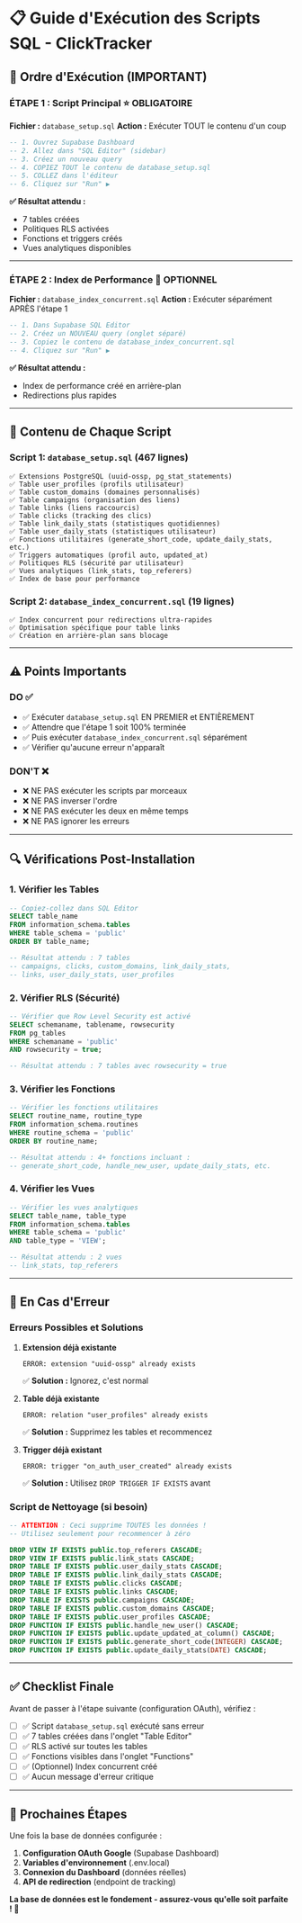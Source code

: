 # 📋 Guide d'Exécution des Scripts SQL - ClickTracker

## 🎯 Ordre d'Exécution (IMPORTANT)

### **ÉTAPE 1 : Script Principal** ⭐ **OBLIGATOIRE**
**Fichier :** `database_setup.sql`
**Action :** Exécuter TOUT le contenu d'un coup

```sql
-- 1. Ouvrez Supabase Dashboard
-- 2. Allez dans "SQL Editor" (sidebar)
-- 3. Créez un nouveau query
-- 4. COPIEZ TOUT le contenu de database_setup.sql
-- 5. COLLEZ dans l'éditeur
-- 6. Cliquez sur "Run" ▶️
```

**✅ Résultat attendu :**
- 7 tables créées
- Politiques RLS activées
- Fonctions et triggers créés
- Vues analytiques disponibles

---

### **ÉTAPE 2 : Index de Performance** 🚀 **OPTIONNEL**
**Fichier :** `database_index_concurrent.sql`
**Action :** Exécuter séparément APRÈS l'étape 1

```sql
-- 1. Dans Supabase SQL Editor
-- 2. Créez un NOUVEAU query (onglet séparé)
-- 3. Copiez le contenu de database_index_concurrent.sql
-- 4. Cliquez sur "Run" ▶️
```

**✅ Résultat attendu :**
- Index de performance créé en arrière-plan
- Redirections plus rapides

---

## 📝 Contenu de Chaque Script

### **Script 1: `database_setup.sql`** (467 lignes)
```
✅ Extensions PostgreSQL (uuid-ossp, pg_stat_statements)
✅ Table user_profiles (profils utilisateur)
✅ Table custom_domains (domaines personnalisés)
✅ Table campaigns (organisation des liens)
✅ Table links (liens raccourcis)
✅ Table clicks (tracking des clics)
✅ Table link_daily_stats (statistiques quotidiennes)
✅ Table user_daily_stats (statistiques utilisateur)
✅ Fonctions utilitaires (generate_short_code, update_daily_stats, etc.)
✅ Triggers automatiques (profil auto, updated_at)
✅ Politiques RLS (sécurité par utilisateur)
✅ Vues analytiques (link_stats, top_referers)
✅ Index de base pour performance
```

### **Script 2: `database_index_concurrent.sql`** (19 lignes)
```
✅ Index concurrent pour redirections ultra-rapides
✅ Optimisation spécifique pour table links
✅ Création en arrière-plan sans blocage
```

---

## ⚠️ Points Importants

### **DO ✅**
- ✅ Exécuter `database_setup.sql` EN PREMIER et ENTIÈREMENT
- ✅ Attendre que l'étape 1 soit 100% terminée
- ✅ Puis exécuter `database_index_concurrent.sql` séparément
- ✅ Vérifier qu'aucune erreur n'apparaît

### **DON'T ❌**
- ❌ NE PAS exécuter les scripts par morceaux
- ❌ NE PAS inverser l'ordre
- ❌ NE PAS exécuter les deux en même temps
- ❌ NE PAS ignorer les erreurs

---

## 🔍 Vérifications Post-Installation

### **1. Vérifier les Tables**
```sql
-- Copiez-collez dans SQL Editor
SELECT table_name 
FROM information_schema.tables 
WHERE table_schema = 'public' 
ORDER BY table_name;

-- Résultat attendu : 7 tables
-- campaigns, clicks, custom_domains, link_daily_stats, 
-- links, user_daily_stats, user_profiles
```

### **2. Vérifier RLS (Sécurité)**
```sql
-- Vérifier que Row Level Security est activé
SELECT schemaname, tablename, rowsecurity 
FROM pg_tables 
WHERE schemaname = 'public' 
AND rowsecurity = true;

-- Résultat attendu : 7 tables avec rowsecurity = true
```

### **3. Vérifier les Fonctions**
```sql
-- Vérifier les fonctions utilitaires
SELECT routine_name, routine_type
FROM information_schema.routines 
WHERE routine_schema = 'public'
ORDER BY routine_name;

-- Résultat attendu : 4+ fonctions incluant :
-- generate_short_code, handle_new_user, update_daily_stats, etc.
```

### **4. Vérifier les Vues**
```sql
-- Vérifier les vues analytiques
SELECT table_name, table_type
FROM information_schema.tables 
WHERE table_schema = 'public' 
AND table_type = 'VIEW';

-- Résultat attendu : 2 vues
-- link_stats, top_referers
```

---

## 🚨 En Cas d'Erreur

### **Erreurs Possibles et Solutions**

1. **Extension déjà existante**
   ```
   ERROR: extension "uuid-ossp" already exists
   ```
   ✅ **Solution :** Ignorez, c'est normal

2. **Table déjà existante**
   ```
   ERROR: relation "user_profiles" already exists
   ```
   ✅ **Solution :** Supprimez les tables et recommencez

3. **Trigger déjà existant**
   ```
   ERROR: trigger "on_auth_user_created" already exists
   ```
   ✅ **Solution :** Utilisez `DROP TRIGGER IF EXISTS` avant

### **Script de Nettoyage (si besoin)**
```sql
-- ATTENTION : Ceci supprime TOUTES les données !
-- Utilisez seulement pour recommencer à zéro

DROP VIEW IF EXISTS public.top_referers CASCADE;
DROP VIEW IF EXISTS public.link_stats CASCADE;
DROP TABLE IF EXISTS public.user_daily_stats CASCADE;
DROP TABLE IF EXISTS public.link_daily_stats CASCADE;
DROP TABLE IF EXISTS public.clicks CASCADE;
DROP TABLE IF EXISTS public.links CASCADE;
DROP TABLE IF EXISTS public.campaigns CASCADE;
DROP TABLE IF EXISTS public.custom_domains CASCADE;
DROP TABLE IF EXISTS public.user_profiles CASCADE;
DROP FUNCTION IF EXISTS public.handle_new_user() CASCADE;
DROP FUNCTION IF EXISTS public.update_updated_at_column() CASCADE;
DROP FUNCTION IF EXISTS public.generate_short_code(INTEGER) CASCADE;
DROP FUNCTION IF EXISTS public.update_daily_stats(DATE) CASCADE;
```

---

## ✅ Checklist Finale

Avant de passer à l'étape suivante (configuration OAuth), vérifiez :

- [ ] ✅ Script `database_setup.sql` exécuté sans erreur
- [ ] ✅ 7 tables créées dans l'onglet "Table Editor"
- [ ] ✅ RLS activé sur toutes les tables
- [ ] ✅ Fonctions visibles dans l'onglet "Functions"
- [ ] ✅ (Optionnel) Index concurrent créé
- [ ] ✅ Aucun message d'erreur critique

---

## 🎉 Prochaines Étapes

Une fois la base de données configurée :

1. **Configuration OAuth Google** (Supabase Dashboard)
2. **Variables d'environnement** (.env.local)
3. **Connexion du Dashboard** (données réelles)
4. **API de redirection** (endpoint de tracking)

**La base de données est le fondement - assurez-vous qu'elle soit parfaite ! 🎯**
